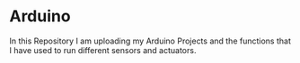 # Arduino

In this Repository I am uploading my Arduino Projects and the functions that I have used to run different sensors and actuators.
